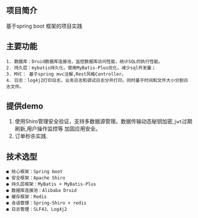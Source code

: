## 项目简介

基于spring boot 框架的项目实践

## 主要功能

    1. 数据库：Druid数据库连接池，监控数据库访问性能，统计SQL的执行性能。
    2. 持久层：mybatis持久化，使用MyBatis-Plus优化，减少sql开发量；
    3. MVC： 基于spring mvc注解,Rest风格Controller。
    4. 日志：log4j2打印日志，业务日志和调试日志分开打印。同时基于时间和文件大小分割日志文件。

## 提供demo

1. 使用Shiro管理安全验证，支持多数据源管理。数据传输动态秘钥加密,`jwt`过期刷新,用户操作监控等 加固应用安全。
2. 订单秒杀实践.

## 技术选型
    ● 核心框架：Spring boot
    ● 安全框架：Apache Shiro
    ● 持久层框架：MyBatis + MyBatis-Plus
    ● 数据库连接池：Alibaba Druid
    ● 缓存框架：Redis
    ● 会话管理：Spring-Shiro + redis
    ● 日志管理：SLF4J、Log4j2